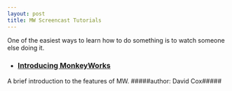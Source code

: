```yaml
---
layout: post
title: MW Screencast Tutorials
---
```



One of the easiest ways to learn how to do something is to watch someone else doing it.


- ### [Introducing MonkeyWorks](http://public.coxlab.org/mw/Tutorial1.mov) ###
A brief introduction to the features of MW.
#####author: David Cox#####


